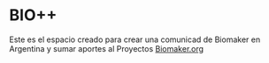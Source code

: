 # BIO++
Este es el espacio creado para crear una comunicad de Biomaker en Argentina y sumar aportes al Proyectos [Biomaker.org](https://www.biomaker.org/)
